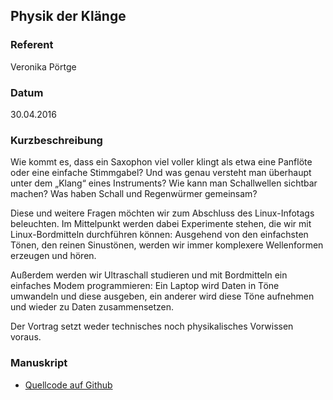 ## Physik der Klänge

### Referent
Veronika Pörtge

### Datum
30.04.2016

### Kurzbeschreibung
Wie kommt es, dass ein Saxophon viel voller klingt als etwa eine Panflöte oder
eine einfache Stimmgabel? Und was genau versteht man überhaupt unter dem
„Klang“ eines Instruments? Wie kann man Schallwellen sichtbar machen? Was haben
Schall und Regenwürmer gemeinsam?

Diese und weitere Fragen möchten wir zum Abschluss des Linux-Infotags
beleuchten. Im Mittelpunkt werden dabei Experimente stehen, die wir mit
Linux-Bordmitteln durchführen können: Ausgehend von den einfachsten Tönen, den
reinen Sinustönen, werden wir immer komplexere Wellenformen erzeugen und hören.

Außerdem werden wir Ultraschall studieren und mit Bordmitteln ein einfaches
Modem programmieren: Ein Laptop wird Daten in Töne umwandeln und diese
ausgeben, ein anderer wird diese Töne aufnehmen und wieder zu Daten
zusammensetzen.

Der Vortrag setzt weder technisches noch physikalisches Vorwissen voraus.

### Manuskript

* [Quellcode auf Github](https://github.com/iblech/talk-physics-of-sounds)
